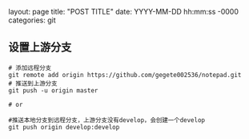 layout: page
title: "POST TITLE"
date: YYYY-MM-DD hh:mm:ss -0000
categories: git

## 设置上游分支

```
# 添加远程分支
git remote add origin https://github.com/gegete002536/notepad.git
# 推送到上游分支
git push -u origin master

# or

#推送本地分支到远程分支，上游分支没有develop，会创建一个develop
git push origin develop:develop
```

